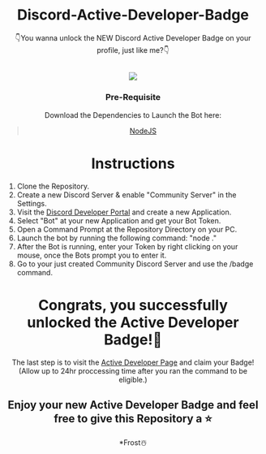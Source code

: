 <div align="center">

# Discord-Active-Developer-Badge

👇You wanna unlock the NEW Discord Active Developer Badge on your profile, just like me?👇

<h2> <img src="https://media.discordapp.net/attachments/1040315775082319942/1040645521754292224/image.png?width=325&height=671"> </h2>

  
  ### Pre-Requisite
  Download the Dependencies to Launch the Bot here:
> [NodeJS](https://nodejs.org/dist/v19.0.1/node-v19.0.1-x64.msi)
  
   # Instructions
  
</div>

  1. Clone the Repository.
  2. Create a new Discord Server & enable "Community Server" in the Settings.
  3. Visit the [Discord Developer Portal](https://discord.com/developers/applications) and create a new Application.
  4. Select "Bot" at your new Application and get your Bot Token.
  5. Open a Command Prompt at the Repository Directory on your PC.
  6. Launch the bot by running the following command: "node ."
  7. After the Bot is running, enter your Token by right clicking on your mouse, once the Bots prompt you to enter it.
  8. Go to your just created Community Discord Server and use the /badge command. 
  
  <div align="center">
  
  # Congrats, you successfully unlocked the Active Developer Badge!🎉
  
The last step is to visit the [Active Developer Page](https://discord.com/developers/active-developer) and claim your Badge! (Allow up to 24hr proccessing time after you ran the command to be eligible.)
  
 ## Enjoy your new **Active Developer Badge** and feel free to give this Repository a ⭐

*Frost☃️

